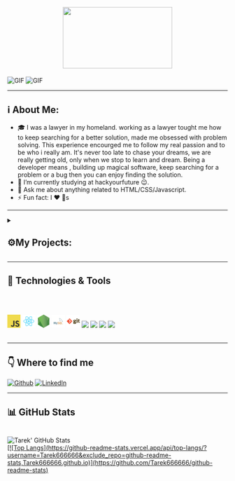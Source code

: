 


<p align="center">
  <img width="250" height="140" src="https://i.ibb.co/Ldjrw9y/8a063315-c3b1-47d1-bdb0-ee40c9e43c14-200x200.png">
</p>




<img align="center" alt="GIF" src="https://github.com/abhisheknaiidu/abhisheknaiidu/blob/master/code.gif?raw=true" width="100%" height="280" /> 

<img align="center" alt="GIF" src="https://i.ibb.co/XxSLFrY/gifntext-gif-3.gif" width="100%" height="380" /> 

<hr>

<h2>ℹ️ About Me:  </h2>

-	🎓  I was a lawyer in my homeland. working as a lawyer tought me how to keep searching for a better solution, made me obsessed with problem solving.
                       This experience encourged me to follow my real passion and to be who i really am. 
                       It's never too late to chase your dreams, we are really getting old, only when we stop to learn and dream.
                       Being a developer means , building up magical software, keep searching for a problem or a bug then you can enjoy finding the solution.
- 🔭 I’m currently studying at hackyourfuture :wink:.
- 💬 Ask me about anything related to HTML/CSS/Javascript.
- ⚡ Fun fact: I :heart: :dog:s

<hr>

<details>
  
  <summary> <h2> ⚙️My Projects: </h2> </summary>
     
  
  <details>
<summary>Project's Name</summary>
 1. Project name
 2. *link to repo*
 3.  description : 
</details>

<details>
<summary>Project2's Name</summary>
 1. Project name
 2. *link to repo*
 3.  description : 
</details>


 
</details>




<hr>




<h2>🔧 Technologies & Tools  </h2>

<br>
<br>


<code><img height="30" src="https://raw.githubusercontent.com/github/explore/80688e429a7d4ef2fca1e82350fe8e3517d3494d/topics/javascript/javascript.png"></code>
<code><img height="30" src="https://raw.githubusercontent.com/github/explore/80688e429a7d4ef2fca1e82350fe8e3517d3494d/topics/react/react.png"></code>
<code><img height="30" src="https://raw.githubusercontent.com/github/explore/80688e429a7d4ef2fca1e82350fe8e3517d3494d/topics/nodejs/nodejs.png"></code>
<code><img height="30" src="https://raw.githubusercontent.com/github/explore/80688e429a7d4ef2fca1e82350fe8e3517d3494d/topics/mysql/mysql.png"></code>
<code><img height="30" src="https://raw.githubusercontent.com/github/explore/80688e429a7d4ef2fca1e82350fe8e3517d3494d/topics/git/git.png"></code>
<code><img height="30" src="https://i.ibb.co/r7dBSWH/14072054271548141949-128.png"></code>
<code><img height="30" src="https://i.ibb.co/gvzP9ND/16738931111536080149-128.png"></code>
<code><img height="30" src="https://i.ibb.co/rtDG7Mp/9133229011551942629-128.png"></code>
<code><img height="30" src="https://i.ibb.co/NZGKhTx/19681752361536207300-128.png"></code>
<br>
<br>

<hr>

<h2>👇 Where to find me </h2>

<p ><a href="https://github.com/Tarek666666/Tarek666666" target="_blank"><img alt="Github" src="https://img.shields.io/badge/GitHub-%2312100E.svg?&style=for-the-badge&logo=Github&logoColor=white" /></a>  <a href="https://www.linkedin.com/in/tarek-aljabr-61544599" target="_blank"><img alt="LinkedIn" src="https://img.shields.io/badge/linkedin-%230077B5.svg?&style=for-the-badge&logo=linkedin&logoColor=white" /></a> </p>

<hr>

<h2>📊 GitHub Stats  </h2>

<!-- profile stats -->
<br>


<a href="https://github.com/Tarek666666/Tarek-Aljabr">
   <img align="left" src="https://github-readme-stats.vercel.app/api?username=Tarek666666&show_icons=true&theme=tokyonight" alt="Tarek' GitHub Stats" />
</a>
<br>
<a href="https://github.com/Tarek666666/Tarek-Aljabr" >  [![Top Langs](https://github-readme-stats.vercel.app/api/top-langs/?username=Tarek666666&exclude_repo=github-readme-stats,Tarek666666.github.io)](https://github.com/Tarek666666/github-readme-stats)</a>


<!-- top lang -->







<!--
**Tarek666666/Tarek666666** is a ✨ _special_ ✨ repository because its `README.md` (this file) appears on your GitHub profile.

Here are some ideas to get you started:

- 🔭 I’m currently working on ...
- 🌱 I’m currently learning ...
- 👯 I’m looking to collaborate on ...
- 🤔 I’m looking for help with ...
- 💬 Ask me about ...
- 📫 How to reach me: ...
- 😄 Pronouns: ...
- ⚡ Fun fact: ...
-->
